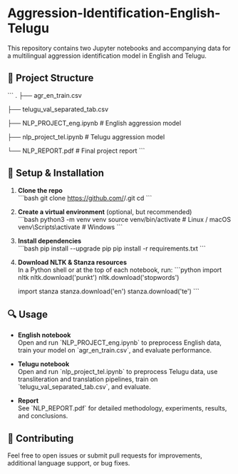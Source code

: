 # Aggression-Identification-English-Telugu

This repository contains two Jupyter notebooks and accompanying data for a multilingual aggression identification model in English and Telugu.

## 📂 Project Structure

\`\`\`
.
├── agr_en_train.csv

├── telugu_val_separated_tab.csv

├── NLP_PROJECT_eng.ipynb       # English aggression model

├── nlp_project_tel.ipynb       # Telugu aggression model

└── NLP_REPORT.pdf              # Final project report
\`\`\`

## 🚀 Setup & Installation

1. **Clone the repo**  
   \`\`\`bash
   git clone https://github.com/<your-username>/<repo-name>.git
   cd <repo-name>
   \`\`\`

2. **Create a virtual environment** (optional, but recommended)  
   \`\`\`bash
   python3 -m venv venv
   source venv/bin/activate      # Linux / macOS
   venv\\Scripts\\activate       # Windows
   \`\`\`

3. **Install dependencies**  
   \`\`\`bash
   pip install --upgrade pip
   pip install -r requirements.txt
   \`\`\`

4. **Download NLTK & Stanza resources**  
   In a Python shell or at the top of each notebook, run:
   \`\`\`python
   import nltk
   nltk.download('punkt')
   nltk.download('stopwords')

   import stanza
   stanza.download('en')
   stanza.download('te')
   \`\`\`

## 🔍 Usage

- **English notebook**  
  Open and run \`NLP_PROJECT_eng.ipynb\` to preprocess English data, train your model on \`agr_en_train.csv\`, and evaluate performance.

- **Telugu notebook**  
  Open and run \`nlp_project_tel.ipynb\` to preprocess Telugu data, use transliteration and translation pipelines, train on \`telugu_val_separated_tab.csv\`, and evaluate.

- **Report**  
  See \`NLP_REPORT.pdf\` for detailed methodology, experiments, results, and conclusions.

## 🤝 Contributing

Feel free to open issues or submit pull requests for improvements, additional language support, or bug fixes.

